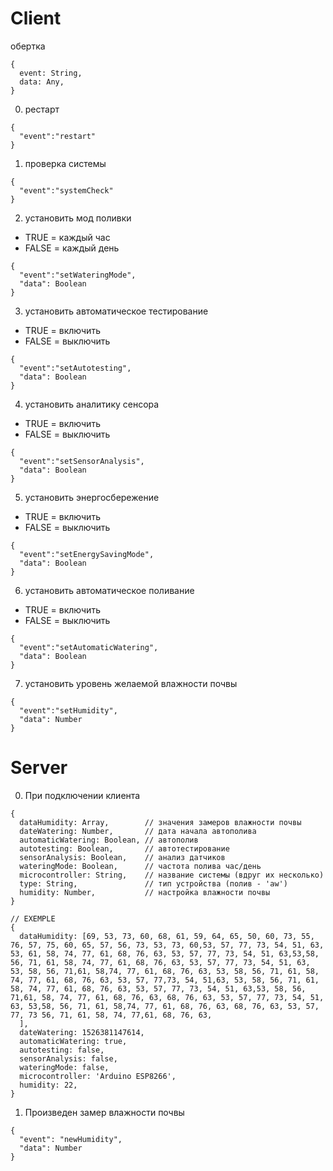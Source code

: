 # Client

обертка

```
{
  event: String,
  data: Any,
}
```

0. рестарт

```
{
  "event":"restart"
}
```

1. проверка системы

```
{
  "event":"systemCheck"
}
```

2. установить мод поливки

- TRUE = каждый час
- FALSE = каждый день

```
{
  "event":"setWateringMode",
  "data": Boolean
}
```

3. установить автоматическое тестирование

- TRUE = включить
- FALSE = выключить

```
{
  "event":"setAutotesting",
  "data": Boolean
}
```

4. установить аналитику сенсора

- TRUE = включить
- FALSE = выключить

```
{
  "event":"setSensorAnalysis",
  "data": Boolean
}
```

5. установить энергосбережение

- TRUE = включить
- FALSE = выключить

```
{
  "event":"setEnergySavingMode",
  "data": Boolean
}
```

6. установить автоматическое поливание

- TRUE = включить
- FALSE = выключить

```
{
  "event":"setAutomaticWatering",
  "data": Boolean
}
```

7. установить уровень желаемой влажности почвы

```
{
  "event":"setHumidity",
  "data": Number
}
```

# Server

0. При подключении клиента

```
{
  dataHumidity: Array,        // значения замеров влажности почвы
  dateWatering: Number,       // дата начала автополива
  automaticWatering: Boolean, // автополив
  autotesting: Boolean,       // автотестирование
  sensorAnalysis: Boolean,    // анализ датчиков
  wateringMode: Boolean,      // частота полива час/день
  microcontroller: String,    // название системы (вдруг их несколько)
  type: String,               // тип устройства (полив - 'aw')
  humidity: Number,           // настройка влажности почвы
}

// EXEMPLE
{
  dataHumidity: [69, 53, 73, 60, 68, 61, 59, 64, 65, 50, 60, 73, 55, 76, 57, 75, 60, 65, 57, 56, 73, 53, 73, 60,53, 57, 77, 73, 54, 51, 63, 53, 61, 58, 74, 77, 61, 68, 76, 63, 53, 57, 77, 73, 54, 51, 63,53,58, 56, 71, 61, 58, 74, 77, 61, 68, 76, 63, 53, 57, 77, 73, 54, 51, 63, 53, 58, 56, 71,61, 58,74, 77, 61, 68, 76, 63, 53, 58, 56, 71, 61, 58, 74, 77, 61, 68, 76, 63, 53, 57, 77,73, 54, 51,63, 53, 58, 56, 71, 61, 58, 74, 77, 61, 68, 76, 63, 53, 57, 77, 73, 54, 51, 63,53, 58, 56, 71,61, 58, 74, 77, 61, 68, 76, 63, 68, 76, 63, 53, 57, 77, 73, 54, 51, 63, 53,58, 56, 71, 61, 58,74, 77, 61, 68, 76, 63, 68, 76, 63, 53, 57, 77, 73 56, 71, 61, 58, 74, 77,61, 68, 76, 63,
  ],
  dateWatering: 1526381147614,
  automaticWatering: true,
  autotesting: false,
  sensorAnalysis: false,
  wateringMode: false,
  microcontroller: 'Arduino ESP8266',
  humidity: 22,
}
```

1. Произведен замер влажности почвы

```
{
  "event": "newHumidity",
  "data": Number
}
```
